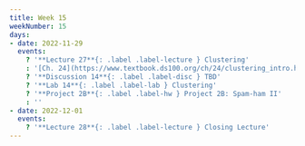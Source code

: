 ```yaml
---
title: Week 15
weekNumber: 15
days:
- date: 2022-11-29
  events:
    ? '**Lecture 27**{: .label .label-lecture } Clustering'
    : '[Ch. 24](https://www.textbook.ds100.org/ch/24/clustering_intro.html)'
    ? '**Discussion 14**{: .label .label-disc } TBD' 
    ? '**Lab 14**{: .label .label-lab } Clustering'
    ? '**Project 2B**{: .label .label-hw } Project 2B: Spam-ham II'
    : ''
- date: 2022-12-01
  events:
    ? '**Lecture 28**{: .label .label-lecture } Closing Lecture'
---
```

